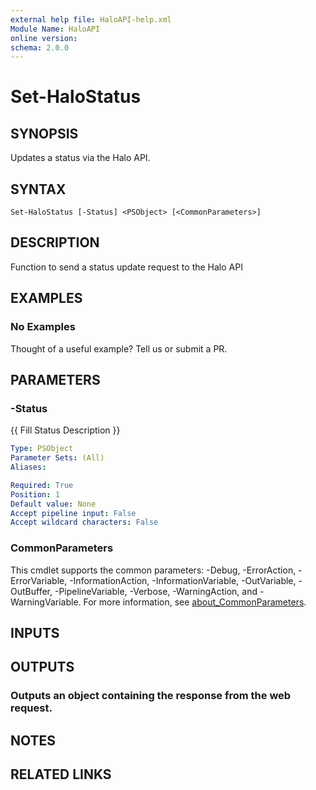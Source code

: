 ```yaml
---
external help file: HaloAPI-help.xml
Module Name: HaloAPI
online version:
schema: 2.0.0
---
```


# Set-HaloStatus

## SYNOPSIS
Updates a status via the Halo API.

## SYNTAX

```
Set-HaloStatus [-Status] <PSObject> [<CommonParameters>]
```

## DESCRIPTION
Function to send a status update request to the Halo API

## EXAMPLES

### No Examples

Thought of a useful example? Tell us or submit a PR.

## PARAMETERS

### -Status
{{ Fill Status Description }}

```yaml
Type: PSObject
Parameter Sets: (All)
Aliases:

Required: True
Position: 1
Default value: None
Accept pipeline input: False
Accept wildcard characters: False
```

### CommonParameters
This cmdlet supports the common parameters: -Debug, -ErrorAction, -ErrorVariable, -InformationAction, -InformationVariable, -OutVariable, -OutBuffer, -PipelineVariable, -Verbose, -WarningAction, and -WarningVariable. For more information, see [about_CommonParameters](http://go.microsoft.com/fwlink/?LinkID=113216).

## INPUTS

## OUTPUTS

### Outputs an object containing the response from the web request.
## NOTES

## RELATED LINKS
